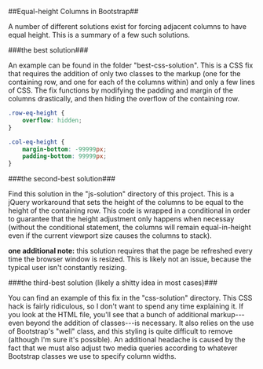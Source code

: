 ##Equal-height Columns in Bootstrap##

A number of different solutions exist for forcing adjacent columns to have equal height. This is a summary of a few such solutions.


###the best solution###

An example can be found in the folder "best-css-solution". This is a CSS fix that requires the addition of only two classes to the markup (one for the containing row, and one for each of the columns within) and only a few lines of CSS. The fix functions by modifying the padding and margin of the columns drastically, and then hiding the overflow of the containing row.

```css
.row-eq-height {
    overflow: hidden;
}

.col-eq-height {
    margin-bottom: -99999px;
    padding-bottom: 99999px;
}
```

###the second-best solution###

Find this solution in the "js-solution" directory of this project. This is a jQuery workaround that sets the height of the columns to be equal to the height of the containing row. This code is wrapped in a conditional in order to guarantee that the height adjustment only happens when necessay (without the conditional statement, the columns will remain equal-in-height even if the current viewport size causes the columns to stack).

**one additional note:** this solution requires that the page be refreshed every time the browser window is resized. This is likely not an issue, because the typical user isn't constantly resizing.

###the third-best solution (likely a shitty idea in most cases)###

You can find an example of this fix in the "css-solution" directory. This CSS hack is fairly ridiculous, so I don't want to spend any time explaining it. If you look at the HTML file, you'll see that a bunch of additional markup---even beyond the addition of classes---is necessary. It also relies on the use of Bootstrap's "well" class, and this styling is quite difficult to remove (although I'm sure it's possible). An additional headache is caused by the fact that we must also adjust two media queries according to whatever Bootstrap classes we use to specify column widths. 
